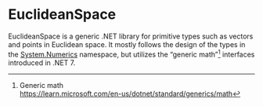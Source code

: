 # EuclideanSpace

EuclideanSpace is a generic .NET library for primitive types such as vectors and points in Euclidean space.
It mostly follows the design of the types in the [System.Numerics](https://learn.microsoft.com/en-us/dotnet/api/system.numerics) namespace, but utilizes the “generic math”[^GM] interfaces introduced in .NET 7.

[^GM]: Generic math  
    https://learn.microsoft.com/en-us/dotnet/standard/generics/math
